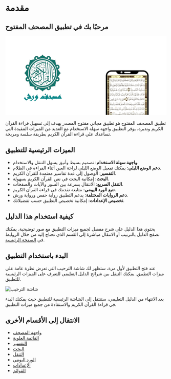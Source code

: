 # مقدمة

## مرحبًا بك في تطبيق المصحف المفتوح

![شعار التطبيق](../design/banner/banner.png)

تطبيق المصحف المفتوح هو تطبيق مجاني مفتوح المصدر يهدف إلى تسهيل قراءة القرآن الكريم وتدبره. يوفر التطبيق واجهة سهلة الاستخدام مع العديد من الميزات المفيدة التي تساعدك على قراءة القرآن الكريم بطريقة سلسة ومريحة.

## الميزات الرئيسية للتطبيق

- **واجهة سهلة الاستخدام**: تصميم بسيط وأنيق يسهل التنقل والاستخدام.
- **دعم الوضع الليلي**: يمكنك تفعيل الوضع الليلي لراحة العين أثناء القراءة في الظلام.
- **التفسير**: الوصول إلى عدة تفاسير معتمدة للقرآن الكريم.
- **البحث**: إمكانية البحث في نص القرآن الكريم بسهولة.
- **التنقل السريع**: الانتقال بسرعة بين السور والآيات والصفحات.
- **تتبع الورد اليومي**: متابعة تقدمك في قراءة القرآن الكريم.
- **دعم الروايات المختلفة**: يدعم التطبيق رواية حفص ورواية ورش.
- **تخصيص الإعدادات**: إمكانية تخصيص التطبيق حسب تفضيلاتك.

## كيفية استخدام هذا الدليل

يحتوي هذا الدليل على شرح مفصل لجميع ميزات التطبيق مع صور توضيحية. يمكنك تصفح الدليل بالترتيب أو الانتقال مباشرة إلى القسم الذي تحتاج إليه من خلال الروابط في [الصفحة الرئيسية](./README.md).

## البدء باستخدام التطبيق

عند فتح التطبيق لأول مرة، ستظهر لك شاشة الترحيب التي تعرض نظرة عامة على ميزات التطبيق. يمكنك التنقل بين شرائح الدليل التعليمي للتعرف على الميزات الرئيسية للتطبيق.

![شاشة الترحيب](../design/tutorial.png)

بعد الانتهاء من الدليل التعليمي، ستنتقل إلى الشاشة الرئيسية للتطبيق حيث يمكنك البدء في قراءة القرآن الكريم والاستفادة من جميع ميزات التطبيق.

## الانتقال إلى الأقسام الأخرى

- [واجهة المصحف](./mushaf_interface.md)
- [القائمة العلوية](./top_menu.md)
- [التفسير](./tafseer.md)
- [البحث](./search.md)
- [التنقل](./navigation.md)
- [الورد اليومي](./tracker.md)
- [الإعدادات](./settings.md)
- [القوائم](./lists.md)
